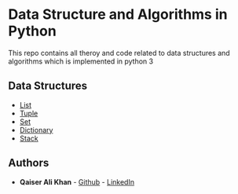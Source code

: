 # Data Structure and Algorithms in Python
This repo contains all theroy and code related to data structures and  algorithms which is implemented in python 3
## Data Structures
  - [List](https://github.com/qaiseralikhan/data-structures-and-algorithms-python/blob/master/data-structures/list.py)
  - [Tuple](https://github.com/qaiseralikhan/data-structures-and-algorithms-python/blob/master/data-structures/tuple.py)
  - [Set](https://github.com/qaiseralikhan/data-structures-and-algorithms-python/blob/master/data-structures/set.py)
  - [Dictionary](https://github.com/qaiseralikhan/data-structures-and-algorithms-python/blob/master/data-structures/dictionary.py)
  - [Stack](https://github.com/qaiseralikhan/data-structures-and-algorithms-python/blob/master/data-structures/stack.py)
## Authors
* **Qaiser Ali Khan** - [Github](https://github.com/qaiseralikhan) - [LinkedIn](https://www.linkedin.com/in/qaiseralikhan/)